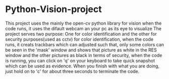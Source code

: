 # Python-Vision-project
This project uses the mainly the open-cv python library for vision
when the code runs, it uses the difault webcam an your pc as its eye to visualize 
The project serves two purpose:
One for color identification and the other for security purposes(used as cctv)
for color identification, when the code runs, it creats trackbars which can adjusted such that, only some colors can 
be seen in the 'mask' window and shows that picture as white in the RES window and the other pictures as black
in terms of security, when the code is running, you can click on 'q' on your keyboard to take quick snapshot which can be used as evidence.
When you finish with what you are doing, just hold on to 'c' for about three seconds to terminate the code.
